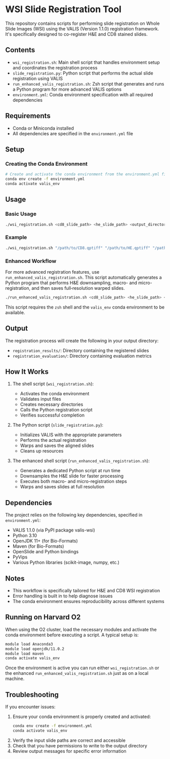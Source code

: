# WSI Slide Registration Tool

This repository contains scripts for performing slide registration on Whole Slide Images (WSI) using the VALIS (Version 1.1.0) registration framework. It's specifically designed to co-register H&E and CD8 stained slides.

## Contents

- `wsi_registration.sh`: Main shell script that handles environment setup and coordinates the registration process
- `slide_registration.py`: Python script that performs the actual slide registration using VALIS
- `run_enhanced_valis_registration.sh`: Zsh script that generates and runs a Python program for more advanced VALIS options
- `environment.yml`: Conda environment specification with all required dependencies

## Requirements

- Conda or Miniconda installed
- All dependencies are specified in the `environment.yml` file

## Setup

### Creating the Conda Environment

```bash
# Create and activate the conda environment from the environment.yml file
conda env create -f environment.yml
conda activate valis_env
```

## Usage

### Basic Usage

```bash
./wsi_registration.sh <cd8_slide_path> <he_slide_path> <output_directory>
```

### Example

```bash
./wsi_registration.sh "/path/to/CD8.qptiff" "/path/to/HE.qptiff" "/path/to/output"
```

### Enhanced Workflow

For more advanced registration features, use `run_enhanced_valis_registration.sh`. This
script automatically generates a Python program that performs H&E downsampling,
macro- and micro-registration, and then saves full‑resolution warped slides.

```bash
./run_enhanced_valis_registration.sh <cd8_slide_path> <he_slide_path> <output_directory>
```

This script requires the `zsh` shell and the `valis_env` conda environment to be available.

## Output

The registration process will create the following in your output directory:

- `registration_results/`: Directory containing the registered slides
- `registration_evaluation/`: Directory containing evaluation metrics

## How It Works

1. The shell script (`wsi_registration.sh`):
   - Activates the conda environment
   - Validates input files
   - Creates necessary directories
   - Calls the Python registration script
   - Verifies successful completion

2. The Python script (`slide_registration.py`):
   - Initializes VALIS with the appropriate parameters
   - Performs the actual registration
   - Warps and saves the aligned slides
   - Cleans up resources
3. The enhanced shell script (`run_enhanced_valis_registration.sh`):
   - Generates a dedicated Python script at run time
   - Downsamples the H&E slide for faster processing
   - Executes both macro- and micro-registration steps
   - Warps and saves slides at full resolution

## Dependencies

The project relies on the following key dependencies, specified in `environment.yml`:
- VALIS 1.1.0 (via PyPI package valis-wsi)
- Python 3.10
- OpenJDK 11+ (for Bio-Formats)
- Maven (for Bio-Formats)
- OpenSlide and Python bindings
- PyVips
- Various Python libraries (scikit-image, numpy, etc.)

## Notes

- This workflow is specifically tailored for H&E and CD8 WSI registration
- Error handling is built in to help diagnose issues
- The conda environment ensures reproducibility across different systems

## Running on Harvard O2

When using the O2 cluster, load the necessary modules and activate the conda
environment before executing a script. A typical setup is:

```bash
module load Anaconda3
module load openjdk/11.0.2
module load maven
conda activate valis_env
```

Once the environment is active you can run either `wsi_registration.sh` or the
enhanced `run_enhanced_valis_registration.sh` just as on a local machine.

## Troubleshooting

If you encounter issues:

1. Ensure your conda environment is properly created and activated:
   ```bash
   conda env create -f environment.yml
   conda activate valis_env
   ```
2. Verify the input slide paths are correct and accessible
3. Check that you have permissions to write to the output directory
4. Review output messages for specific error information
